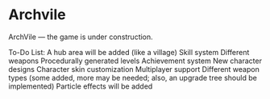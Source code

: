 # Archvile
ArchVile — the game is under construction.

To-Do List:
A hub area will be added (like a village)
Skill system
Different weapons
Procedurally generated levels
Achievement system
New character designs
Character skin customization
Multiplayer support
Different weapon types (some added, more may be needed; also, an upgrade tree should be implemented)
Particle effects will be added
